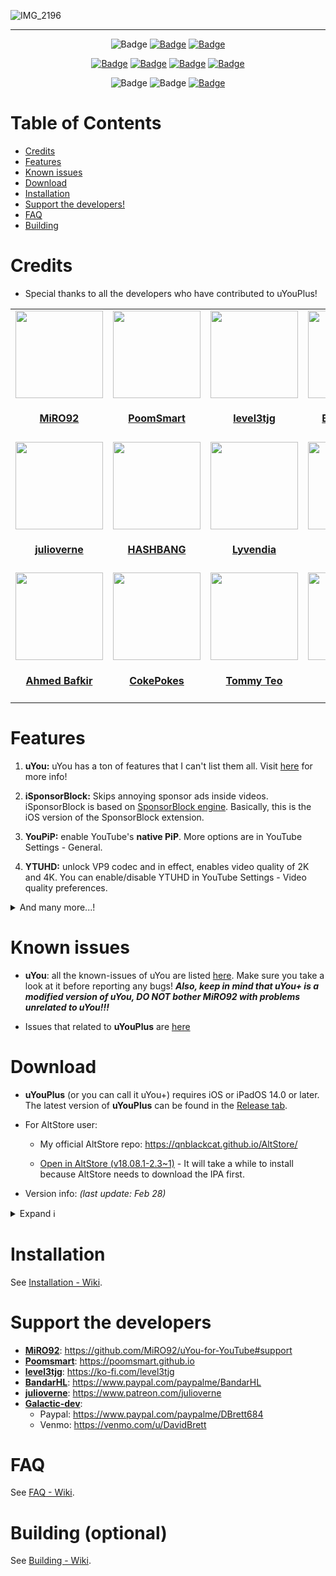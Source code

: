 ![IMG_2196](https://user-images.githubusercontent.com/52943116/189822859-8a0952db-9264-4b5b-9cbe-d0a87b2db5a0.PNG)
***

<p align="center">
    <img src="https://img.shields.io/badge/Platform-iOS%20%7C%20iPadOS%2014.0%2B-yellow" alt="Badge"/>
    <a href="https://github.com/qnblackcat/uYouPlus/wiki/FAQ"><img src="https://img.shields.io/badge/Question%3F-FAQ-yellow" alt="Badge"></img></a>
    <a href="https://github.com/qnblackcat/uYouPlus/wiki/FAQ"><img src="https://custom-icon-badges.demolab.com/badge/translate-blue.svg?logo=translate&logoColor=white" alt="Badge"></img></a>
    

    
</p>

<p align="center">
    <a href="https://github.com/qnblackcat/uYouPlus/releases/latest"><img src="https://custom-icon-badges.demolab.com/github/v/release/qnblackcat/uYouPlus?color=brightgreen&label=Latest%20release" alt="Badge"></img></a>
    <a href="https://github.com/qnblackcat/uYouPlus/releases/latest"><img src="https://img.shields.io/github/downloads/qnblackcat/uYouPlus/total?label=Download" alt="Badge"></img></a>
    <a href="https://github.com/qnblackcat/uYouPlus/commit"><img src="https://custom-icon-badges.demolab.com/github/last-commit/qnblackcat/uYouPlus?logo=history&logoColor=white&label=Last commit" alt="Badge"></img></a>
    <a href="https://github.com/qnblackcat/uYouPlus/issues"><img src="https://custom-icon-badges.demolab.com/github/issues-raw/qnblackcat/uYouPlus?logo=issue-opened&label=Issues" alt="Badge"></img></a>

</p>

<p align="center">
   <img src="https://img.shields.io/github/stars/qnblackcat/uYouPlus?style=social" alt="Badge"/>
   <img src="https://img.shields.io/github/forks/qnblackcat/uYouPlus?style=social" alt="Badge"/>
   <a href="https://github.com/qnblackcat/uYouPlus#support-the-developers"><img src="https://img.shields.io/badge/-Support-lightgrey?style=social&logo=paypal" alt="Badge"></img></a>
</p>

# Table of Contents

* [Credits](#credits)
* [Features](#features)
* [Known issues](#known-issues)
* [Download](#download)
* [Installation](#installation)
* [Support the developers!](#support-the-developers)
* [FAQ](#faq)
* [Building](#building-optional)

# Credits
- Special thanks to all the developers who have contributed to uYouPlus! 

<table id='credit'>
<tr>
<td id='miro92'>
<a href='https://github.com/MiRO92'>
<img src='https://github.com/MiRO92.png' width='140px;'>
</a>
<h4 align='center'><a href='https://twitter.com/miro92'>MiRO92</a></h4>
</td>
<td id='poomsmart'>
<a href='https://github.com/PoomSmart'>
<img src='https://github.com/PoomSmart.png' width='140px;'>
</a>
<h4 align='center'><a href='https://twitter.com/poomsmart'>PoomSmart</a></h4>
</td>
<td id='level3tjg'>
<a href='https://github.com/level3tjg'>
<img src='https://github.com/level3tjg.png' width='140px;'>
</a>
<h4 align='center'><a href='https://twitter.com/level3tjg'>level3tjg</a></h4>
</td>
<td id='bandarHL'>
<a href='https://github.com/BandarHL'>
<img src='https://github.com/BandarHL.png' width='140px;'>
</a>
<h4 align='center'><a href='https://twitter.com/bandarhl'>BandarHelal</a></h4>
</td>
<td id='galactic-dev'>
<a href='https://github.com/Galactic-Dev'>
<img src='https://github.com/Galactic-Dev.png' width='140px;'>
</a>
<h4 align='center'><a href='https://twitter.com/dev_galactic'>galactic</a></h4>
</td>
</tr>
  
<tr>
<td id='julioverne'>
<a href='https://github.com/julioverne'>
<img src='https://github.com/julioverne.png' width='140px;'>
</a>
<h4 align='center'><a href='https://twitter.com/ijulioverne'>julioverne</a></h4>
</td>
<td id='hbang'>
<a href='https://github.com/hbang'>
<img src='https://github.com/hbang.png' width='140px;'>
</a>
<h4 align='center'><a href='https://twitter.com/hashbang'>HASHBANG</a></h4>
</td>
<td id='lyvendia'>
<a href='https://github.com/Lyvendia'>
<img src='https://github.com/Lyvendia.png' width='140px;'>
</a>
<h4 align='center'><a href='https://github.com/Lyvendia'>Lyvendia</a></h4>
</td>
<td id='foxster'>
<a href='https://github.com/therealFoxster'>
<img src='https://github.com/therealFoxster.png' width='140px;'>
</a>
<h4 align='center'><a href='https://twitter.com/therealFoxster'>Foxster</a></h4>
</td>
<td id='ichitaso'>
<a href='https://github.com/ichitaso'>
<img src='https://github.com/ichitaso.png' width='140px;'>
</a>
<h4 align='center'><a href='https://twitter.com/ichitaso'>ichitaso</a></h4>
</td>
</tr>
  
<tr>
<td id='ahmed-bafkir'>
<a href='https://github.com/AhmedBafkir'>
<img src='https://github.com/AhmedBafkir.png' width='140px;'>
</a>
<h4 align='center'><a href='https://twitter.com/Peaceful_0'>Ahmed Bafkir</a></h4>
</td>
<td id='cokepokes'>
<a href='https://github.com/CokePokes'>
<img src='https://github.com/CokePokes.png' width='140px;'>
</a>
<h4 align='center'><a href='https://twitter.com/cokepokes'>CokePokes</a></h4>
</td>
<td id='isnackable'>
<a href='https://github.com/ISnackable'>
<img src='https://github.com/ISnackable.png' width='140px;'>
</a>
<h4 align='center'><a href='https://isnackable.me/'>Tommy Teo</a></h4>
</td>
<td id='theos-team'>
<a href='https://github.com/theos/theos'>
<img src='https://github.com/theos.png' width='140px;'>
</a>
<h4 align='center'><a href='https://theos.dev'>theos</a></h4>
</td>
</tr>
</table>

# Features

1. **uYou:** uYou has a ton of features that I can't list them all. Visit [here](https://miro92.com/repo/depictions/?p=com.miro.uyou) for more info!

2. **iSponsorBlock:** Skips annoying sponsor ads inside videos. iSponsorBlock is based on [SponsorBlock engine](https://sponsor.ajay.app/). Basically, this is the iOS version of the SponsorBlock extension.

3. **YouPiP:** enable YouTube's **native PiP**. More options are in YouTube Settings - General.

4. **YTUHD:** unlock VP9 codec and in effect, enables video quality of 2K and 4K. You can enable/disable YTUHD in YouTube Settings - Video quality preferences.

<details>
  <summary>And many more...!</summary>

5. **YTAutoFullScreen:** autoplay videos at full screen.

6. **YTClassicVideoQuality:** since YouTube v16.xx, you need one more step to change the video quality. YTClassicVideoQuality brings back the old video quality selector, which is a lot better than the new one.

7. **YTNoHoverCards:** offer an option to enable/disable the annoying suggested videos show up at the end of the videos.

8. **YouRememberCaption**: make YouTube remember your video caption setting (if not already).

9. **NoYTPremium**: remove YouTube Premium upsells.

10. **YTSpeed**: add 2.25, 2.5, 2.75, and 3x playback speed

11. **YTMiniplayerEnabler**: enable Miniplayer for all YouTube videos.

12. **DontEatMyContent**: prevent the notch/Dynamic Island from munching on 2:1 video content in YouTube.

13. **YTShortsProgress**: always enable progress bar and scrubbing in YouTube Shorts (iPhone only).

14. **YTABConfig**: allow user to control over YouTube A/B testing flags.

</details>

# Known issues 

- **uYou**: all the known-issues of uYou are listed [here](https://github.com/MiRO92/uYou-for-YouTube/issues). Make sure you take a look at it before reporting any bugs! ***Also, keep in mind that uYou+ is a modified version of uYou, DO NOT bother MiRO92 with problems unrelated to uYou!!!***

- Issues that related to **uYouPlus** are [here](https://github.com/qnblackcat/uYouPlus/issues/)

# Download

- **uYouPlus** (or you can call it uYou+) requires iOS or iPadOS 14.0 or later. The latest version of **uYouPlus** can be found in the [Release tab](https://github.com/qnblackcat/uYouPlus/releases/latest).

- For AltStore user: 

  - My official AltStore repo: https://qnblackcat.github.io/AltStore/

  - [Open in AltStore (v18.08.1-2.3~1)](https://tinyurl.com/2p8jnjsh) - It will take a while to install because AltStore needs to download the IPA first.

- Version info: _(last update: Feb 28)_

<details>
  <summary>Expand ℹ️</summary>

| **Tweaks/App** | **Developer** | **Version** | **Open source** |
| - | - | :-: | :-:  |
| **YouTube** | Google Inc | 18.08.1 | ✖︎ |
| [uYou](https://github.com/MiRO92/uYou-for-YouTube) | [MiRO92](https://twitter.com/miro92) | 2.3~1 | ✖︎ |
| **Open in YouTube** | [CokePokes](https://github.com/CokePokes) | 1.2 | [✔︎](https://github.com/CokePokes/YoutubeExtensions) |
| **iSponsorBlock** | [Galactic-Dev](https://github.com/Galactic-Dev) | 1.0-15 | [✔︎](https://github.com/Galactic-Dev/iSponsorBlock) |
| **BigYTMiniPlayer** | [Galactic-Dev](https://github.com/Galactic-Dev) | 1.0-1 | [✔︎](https://github.com/Galactic-Dev/BigYTMiniPlayer) |
| **YTNoHoverCards** | [level3tjg](https://twitter.com/level3tjg) | 0.0.3 | [✔︎](https://github.com/level3tjg/YTNoHoverCards) |
| **YTMiniplayerEnabler** | [level3tjg](https://twitter.com/level3tjg) | 0.0.2 | [✔︎](https://github.com/level3tjg/YTMiniplayerEnabler) |
| **DontEatMyContent** | [therealFoxster](https://github.com/therealFoxster) | 1.0.6 | [✔︎](https://github.com/therealFoxster/DontEatMyContent) |
| **YTSpeed** | [Lyvendia](https://github.com/Lyvendia) | 1.0.1 | [✔︎](https://github.com/Lyvendia/YTSpeed) |
| **YTCastConfirm** | [JamieBerghmans](https://github.com/JamieBerghmans) | 1.0.0 | [✔︎](https://github.com/JamieBerghmans/YTCastConfirm) |
| **Alderis Color Picker** | [HASHBANG Productions](https://github.com/hbang) | 1.2| [✔︎](https://github.com/hbang/Alderis) |
| **YTUHD** | [PoomSmart](https://twitter.com/poomsmart) | 1.3.5 | [✔︎](https://github.com/PoomSmart/YTUHD) |
| **YouPiP** | [PoomSmart](https://twitter.com/poomsmart) | 1.7.19 | [✔︎](https://github.com/PoomSmart/YouPiP) |
| **IAmYouTube** | [PoomSmart](https://twitter.com/poomsmart) | 1.2.0 | [✔︎](https://github.com/PoomSmart/IAmYouTube) |
| **YTABConfig** | [PoomSmart](https://twitter.com/poomsmart) | 1.5.0 | [✔︎](https://github.com/PoomSmart/YTABConfig) |
| **YTReExplore** | [PoomSmart](https://twitter.com/poomsmart) | 1.0.2 | [✔︎](https://github.com/PoomSmart/YTReExplore) |
| **NoYTPremium** | [PoomSmart](https://twitter.com/poomsmart) | 1.0.4 | [✔︎](https://github.com/PoomSmart/NoYTPremium) |
| **YTNoPaidPromo** | [PoomSmart](https://twitter.com/poomsmart) | 1.0.0 | [✔︎](https://github.com/PoomSmart/YTNoPaidPromo) |
| **YTAutoFullScreen** | [PoomSmart](https://twitter.com/poomsmart) | 1.0.3 | [✔︎](https://github.com/PoomSmart/YTAutoFullScreen) |
| **YTShortsProgress** | [PoomSmart](https://twitter.com/poomsmart) | 1.0.2 | [✔︎](https://github.com/PoomSmart/YTShortsProgress) |
| **YouRememberCaption** | [PoomSmart](https://twitter.com/poomsmart) | 1.0.0 | [✔︎](https://poomsmart.github.io/repo/depictions/youremembercaption.html) |
| **Return YouTube Dislike** | [PoomSmart](https://twitter.com/poomsmart) | 1.11.0 | [✔︎](https://github.com/PoomSmart/Return-YouTube-Dislikes) |

</details>

# Installation
See [Installation - Wiki](https://github.com/qnblackcat/uYouPlus/wiki/Installation).

# Support the developers
- [**MiRO92**](https://twitter.com/miro92): https://github.com/MiRO92/uYou-for-YouTube#support
- [**Poomsmart**](https://twitter.com/poomsmart): https://poomsmart.github.io
- [**level3tjg**](https://twitter.com/level3tjg): https://ko-fi.com/level3tjg
- [**BandarHL**](https://twitter.com/bandarhl): https://www.paypal.com/paypalme/BandarHL
- [**julioverne**](https://twitter.com/ijulioverne): https://www.patreon.com/julioverne
- [**Galactic-dev**](https://twitter.com/dev_galactic):   
  - Paypal: https://www.paypal.com/paypalme/DBrett684 
  - Venmo: https://venmo.com/u/DavidBrett

# FAQ

See [FAQ - Wiki](https://github.com/qnblackcat/uYouPlus/wiki/FAQ).

# Building (optional)

See [Building - Wiki](https://github.com/qnblackcat/uYouPlus/wiki/Building).
